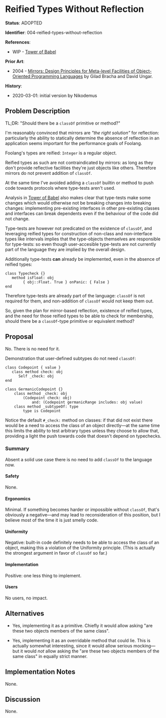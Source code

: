 # Reified Types Without Reflection

**Status**: ADOPTED

**Identifier**: 004-reified-types-without-reflection

**References**:
- WIP - [Tower of Babel](design/wip-tower-of-babel.md)

**Prior Art**:
- 2004 - [Mirrors: Design Principles for Meta-level Facilities of
  Object-Oriented Programming Languages](https://bracha.org/mirrors.pdf) by
  Gilad Bracha and David Ungar.

**History**:
- 2020-03-01: initial version by Nikodemus

## Problem Description

TL;DR: "Should there be a `classOf` primitive or method?"

I'm reasonably convinced that mirrors are _"the right solution"_ for reflection:
particularly the ability to statically determine the absence of reflection in an
application seems important for the performance goals of Foolang.

Foolang's types are reified: `Integer` is a regular object.

Reified types as such are not contraindicated by mirrors: as long as they don't
provide reflective facilities they're just objects like others. Therefore
mirrors do not prevent addition of `classOf`.

At the same time I've avoided adding a `classOf` builtin or method to push code
towards protocols where type-tests aren't used.

Analysis in [Tower of Babel](design/wip-tower-of-babel.md) also makes clear that
type-tests make some changes which would otherwise not be breaking changes into
breaking changes: implementing pre-existing interfaces in other pre-existing
classes and interfaces can break dependents even if the behaviour of the code
did not change.

Type-tests are however not predicated on the existence of `classOf`, and
leveraging reified types for construction of non-class and non-interface types
like intervals implies that the type-objects themselves are responsible for
type-tests: so even though user-accesible type-tests are not currently part of
the language they are implied by the overall design.

Additionally type-tests **can** already be implemented, even in the absence of
reified types:

``` foolang
class Typecheck {}
   method isFloat: obj
        { obj::Float. True } onPanic: { False }
end
```

Therefore type-tests are already part of the language: `classOf` is not required
for them, and non-addition of `classOf` would not keep them out.

So, given the plan for mirror-based reflection, existence of reified types,
and the need for those reified types to be able to check for membership, should
there be a `classOf`-type primitive or equivalent method?

## Proposal

No. There is no need for it.

Demonstration that user-defined subtypes do not need `classOf`:

``` foolang
class Codepoint { value }
   class method check: obj
      Self _check: obj
end

class GermanicCodepoint {}
    class method _check: obj
        (Codepoint check: obj)
            and: (Codepoint germanicRange includes: obj value)
    class method _subtypeOf: type
        type is Codepoint
```

Notice the default `#_check:` method on classes: if that did not exist there
would be a need to access the class of an object directly&mdash;at the same time
this limits the ability to test arbitrary types unless they choose to allow
that, providing a light the push towards code that doesn't depend on typechecks.

### Summary

Absent a solid use case there is no need to add `classOf` to the language now.

#### Safety

None.

#### Ergonomics

Minimal. If something becomes harder or impossible without `classOf`, that's
obviously a negative&mdash;and may lead to reconsideration of this position, but
I believe most of the time it is just smelly code.

#### Uniformity

Negative: built-in code definitely needs to be able to access the class of an
object, making this a violation of the Uniformity principle. (This is actually
the strongest argument in favor of `classOf` so far.)

#### Implementation

Positive: one less thing to implement.

#### Users

No users, no impact.

## Alternatives

- Yes, implementing it as a primitive. Chiefly it would allow asking "are these
  two objects members of the same class".

- Yes, implementing it as an overridable method that could lie. This is actually
  somewhat interesting, since it would allow serious mocking&mdash;but it would
  _not_ allow asking the "are these two objects members of the same class" in
  equally strict manner.

## Implementation Notes

None.

## Discussion

None.
